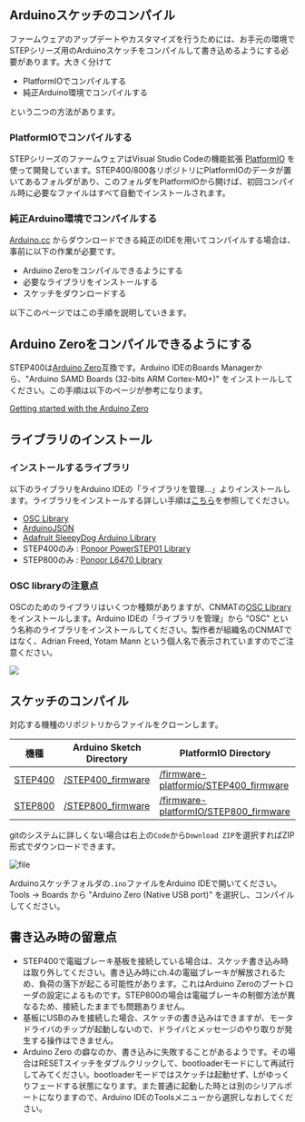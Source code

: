 ## Arduinoスケッチのコンパイル
ファームウェアのアップデートやカスタマイズを行うためには、お手元の環境でSTEPシリーズ用のArduinoスケッチをコンパイルして書き込めるようにする必要があります。大きく分けて
- PlatformIOでコンパイルする
- 純正Arduino環境でコンパイルする

という二つの方法があります。

### PlatformIOでコンパイルする
STEPシリーズのファームウェアはVisual Studio Codeの機能拡張 [PlatformIO](https://platformio.org/) を使って開発しています。STEP400/800各リポジトリにPlatformIOのデータが置いてあるフォルダがあり、このフォルダをPlatformIOから開けば、初回コンパイル時に必要なファイルはすべて自動でインストールされます。

### 純正Arduino環境でコンパイルする
[Arduino.cc](https://www.arduino.cc/) からダウンロードできる純正のIDEを用いてコンパイルする場合は、事前に以下の作業が必要です。
- Arduino Zeroをコンパイルできるようにする
- 必要なライブラリをインストールする
- スケッチをダウンロードする

以下このページではこの手順を説明していきます。

## Arduino Zeroをコンパイルできるようにする
STEP400は[Arduino Zero](https://www.arduino.cc/en/Main/ArduinoBoardZero&)互換です。Arduino IDEのBoards Managerから、"Arduino SAMD Boards (32-bits ARM Cortex-M0+)" をインストールしてください。この手順は以下のページが参考になります。

[Getting started with the Arduino Zero](https://www.arduino.cc/en/Guide/ArduinoZero)


## ライブラリのインストール
### インストールするライブラリ
以下のライブラリをArduino IDEの「ライブラリを管理...」よりインストールします。ライブラリをインストールする詳しい手順は[こちら](https://www.arduino.cc/en/guide/libraries)を参照してください。
- [OSC Library](https://github.com/CNMAT/OSC)
- [ArduinoJSON](https://arduinojson.org/)
- [Adafruit SleepyDog Arduino Library](https://github.com/adafruit/Adafruit_SleepyDog)
- STEP400のみ : [Ponoor PowerSTEP01 Library](https://github.com/ponoor/Ponoor_PowerSTEP01_Library)
- STEP800のみ : [Ponoor L6470 Library](https://github.com/ponoor/Ponoor_L6470_Library)

### OSC libraryの注意点
OSCのためのライブラリはいくつか種類がありますが、CNMATの[OSC Library](https://github.com/CNMAT/OSC)をインストールします。Arduino IDEの「ライブラリを管理」から "OSC" という名称のライブラリをインストールしてください。製作者が組織名のCNMATではなく、Adrian Freed, Yotam Mann という個人名で表示されていますのでご注意ください。

![](http://ponoor.com/manage/wp-content/uploads/2020/09/OSC_library_manager.png)

## スケッチのコンパイル


対応する機種のリポジトリからファイルをクローンします。

| 機種 | Arduino Sketch Directory | PlatformIO Directory |
| --- | --- | ---|
| [STEP400](https://github.com/ponoor/STEP400) | [/STEP400_firmware](https://github.com/ponoor/STEP400/tree/master/STEP400_firmware) | [/firmware-platformio/STEP400_firmware](https://github.com/ponoor/STEP400/tree/master/firmware-platformio/STEP400_firmware) |
| [STEP800](https://github.com/ponoor/STEP800) | [/STEP800_firmware](https://github.com/ponoor/STEP800/tree/main/STEP800_firmware) | [/firmware-platformIO/STEP800_firmware](https://github.com/ponoor/STEP800/tree/main/firmware-platformIO/STEP800_firmware) |

gitのシステムに詳しくない場合は右上の`Code`から`Download ZIP`を選択すればZIP形式でダウンロードできます。

![file](https://ponoor.com/cms/wp-content/uploads/2020/08/image-1617454087280.png)

Arduinoスケッチフォルダの`.ino`ファイルをArduino IDEで開いてください。Tools -> Boards から "Arduino Zero (Native USB port)" を選択し、コンパイルしてください。

## 書き込み時の留意点
- STEP400で電磁ブレーキ基板を接続している場合は、スケッチ書き込み時は取り外してください。書き込み時にch.4の電磁ブレーキが解放されるため、負荷の落下が起こる可能性があります。これはArduino Zeroのブートローダの設定によるものです。STEP800の場合は電磁ブレーキの制御方法が異なるため、接続したままでも問題ありません。
- 基板にUSBのみを接続した場合、スケッチの書き込みはできますが、モータドライバのチップが起動しないので、ドライバとメッセージのやり取りが発生する操作はできません。
- Arduino Zero の癖なのか、書き込みに失敗することがあるようです。その場合はRESETスイッチをダブルクリックして、bootloaderモードにして再試行してみてください。bootloaderモードではスケッチは起動せず、Lがゆっくりフェードする状態になります。また普通に起動した時とは別のシリアルポートになりますので、Arduino IDEのToolsメニューから選択しなおしてください。
